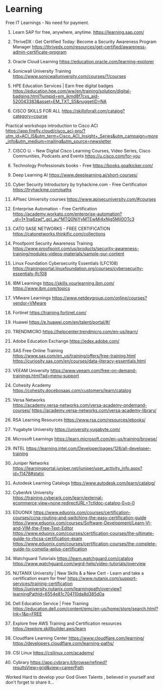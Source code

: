 # Learning
Free IT Learnings - No need for payment.

1. Learn SAP for free, anywhere, anytime.
https://learning.sap.com/

2. ThriveDX : Get Certified Today: Become a Security Awareness Program Manager
https://thrivedx.com/resources/get-certified/awareness-admin-certificate-program

3. Oracle Cloud Learning 
https://education.oracle.com/learning-explorer

4. Sonicwall University Training 
https://www.sonicwalluniversity.com/courses/?/courses

5. HPE Education Services | Earn free digital badges
https://education.hpe.com/ww/en/training/solution/digital-badging.html?jumpid=em_ikmd8f7cxs_aid-520043383&asset=EM_TXT_S5&nuggetID=NA

6. CISCO SKILLS FOR ALL
https://skillsforall.com/catalog?category=course

Practical workshops introduction to Cisco ACI 
https://app.firefly.cloud/cisco_aci-pro/?utm_id=ACI_IS&utm_term=Cisco_ACI_Insight+_Series&utm_campaign=more_info&utm_medium=mailing&utm_source=newsletter


7. CISCO U. - New Digital Cisco Learning Courses, Video Series, Cisco Communities, Podcasts and Events
https://u.cisco.com/for-you

8. Technology Professionals books - Free
https://books.goalkicker.com/

9. Deep Learning AI
https://www.deeplearning.ai/short-courses/

10. Cyber Security Introductory by tryhackme.com - Free Certification
https://tryhackme.com/paths

11. APIsec University courses 
https://www.apisecuniversity.com/#courses

12. Enterprise Automation - Free Certification
https://academy.workato.com/enterprise-automation?_gl=1*1na6zwl*_gcl_au*MTQ0NjYyMTEwMi4xNjg5MjI0OTc3

13. CATO SASE NETWORKS - FREE CERTIFICATION
https://catonetworks.thinkific.com/collections

14. Proofpoint Security Awareness Training
https://www.proofpoint.com/us/products/security-awareness-training/modules-videos-materials/sample-our-content

15. Linux Foundation Cybersecurity Essentials (LFC108)
https://trainingportal.linuxfoundation.org/courses/cybersecurity-essentials-lfc108

16. IBM Learnings
https://skills.yourlearning.ibm.com/
https://www.ibm.com/topics

17. VMware Learnings
https://www.netdevgroup.com/online/courses?vendor=VMware

18. Fortinet 
https://training.fortinet.com/

19. Huawei 
https://e.huawei.com/en/talent/portal/#/

20. TRENDMICRO
https://helpcenter.trendmicro.com/en-us/learn/

21. Adobe Education Exchange
https://edex.adobe.com/

22. SAS Free Online Training 
https://www.sas.com/en_us/training/offers/free-training.html
https://curiosity.sas.com/en/courses/data-literacy-essentials.html

23. VEEAM University 
https://www.veeam.com/free-on-demand-trainings.html?ad=menu-support

24. Cohesity Academy 
https://cohesity.docebosaas.com/customers/learn/catalog

25. Versa Networks  
https://academy.versa-networks.com/versa-academy-ondemand-courses/
https://academy.versa-networks.com/versa-academy-library/

26. RSA Learning Resources 
https://www.rsa.com/resources/ebooks/

27. Yugabyte University
https://university.yugabyte.com/

28. Microsoft Learnings
https://learn.microsoft.com/en-us/training/browse/

29. INTEL
https://learning.intel.com/Developer/pages/126/all-developer-training

30. Juniper Networks 
https://learningportal.juniper.net/juniper/user_activity_info.aspx?id=11478#static

31. Autodesk Learning Catalogs 
https://www.autodesk.com/learn/catalog/

32. CyberArk University   
https://training.cyberark.com/learn/external-ecommerce;view=none;redirectURL=?ctldoc-catalog-0=p-0

33. EDUONIX 
https://www.eduonix.com/courses/certification-courses/ccna-routing-and-switching-the-easy-certification-guide
https://www.eduonix.com/courses/Software-Development/Learn-VI-and-VIM-the-Free-Text-Editor
https://www.eduonix.com/courses/certification-courses/the-ultimate-guide-to-rhcsa-certification-exam
https://www.eduonix.com/courses/certification-courses/the-complete-guide-to-comptia-aplus-certification

34. Watchguard Tutorials 
https://learn.watchguard.com/catalog https://www.watchguard.com/wgrd-help/video-tutorials/overview


35. NUTANIX University | New Skills & a New Cert - Learn and take a certification exam for free!
https://www.nutanix.com/support-services/training-certification
https://university.nutanix.com/learningpath/overview?learningPathId=6554e81c704110da8d385d0a

36. Dell Education Service | Free Training
https://education.dell.com/content/emc/en-us/home/store/search.html?lnk=1&p=FREE

37. Explore free AWS Training and Certification resources
https://explore.skillbuilder.aws/learn

38. Cloudflare Learning Center
https://www.cloudflare.com/learning/
https://developers.cloudflare.com/learning-paths/

39. CSI Linux
https://csilinux.com/academy/

40. Cybrary
https://app.cybrary.it/browse/refined?resultsView=grid&view=careerPath

Worked Hard to develop your God Given Talents , believed in yourself and don't forget to share it...
